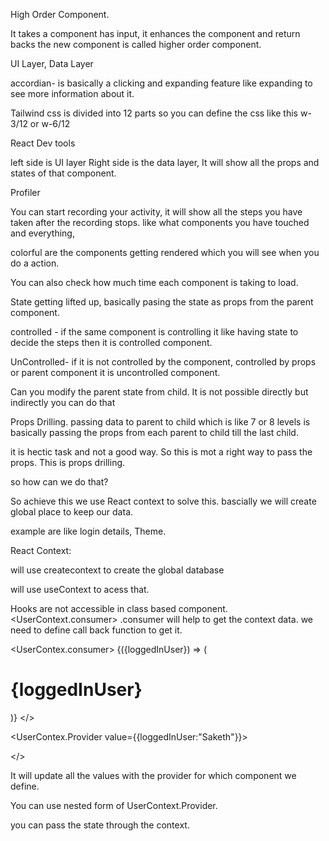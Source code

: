 High Order Component.

It takes a component has input, it enhances the component and return backs the new component is called higher order component.


UI Layer, Data Layer

accordian- is basically a clicking and expanding feature like expanding to see more information about it.

Tailwind css is divided into 12 parts so you can define the css like this w-3/12 or w-6/12 

React Dev tools

left side is UI layer
Right side is the data layer, It will show all the props and states of that component.

Profiler

You can start recording your activity, it will show all the steps you have taken after the recording stops. like what components you have touched and everything,

colorful are the components getting rendered which you will see when you do a action.

You can also check how much time each component is taking to load.

State getting lifted up, basically pasing the state as props from the parent component.

controlled - if the same component is controlling it like having state to decide the steps then it is controlled component.

UnControlled- if it is not controlled by the component, controlled by props or parent component it is uncontrolled component.

Can you modify the parent state from child. It is not possible directly but indirectly you can do that

Props Drilling.
passing data to parent to child which is like 7 or 8 levels is basically passing the props from each parent to child till the last child.

it is hectic task and not a good way. So this is mot a right way to pass the props. This is props drilling.

so how can we do that?

So achieve this we use React context to solve this. bascially we will create global place to keep our data.

example are like login details, Theme.

React Context:

will use createcontext to create the global database

will use useContext to acess that.

Hooks are not accessible in class based component.
<UserContext.consumer> .consumer will help to get the context data. we need to define call back function to get it.

<UserContex.consumer>
{({loggedInUser}) => (
<h1>{loggedInUser}</h1>

)}
</>

<UserContex.Provider value={{loggedInUser:"Saketh"}}>

</>

It will update all the values with the provider for which component we define.

You can use nested form of UserContext.Provider.


you can pass the state through the context.





